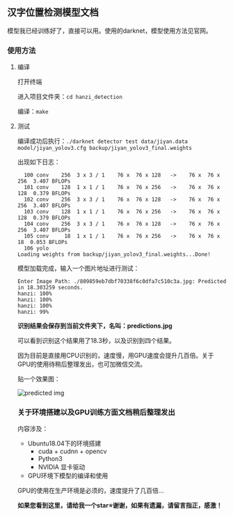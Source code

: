 ## 汉字位置检测模型文档

模型我已经训练好了，直接可以用。使用的darknet，模型使用方法见官网。

### 使用方法

1. 编译

   打开终端

   进入项目文件夹：`cd hanzi_detection`

   编译：`make`

2. 测试

   编译成功后执行：`./darknet detector test data/jiyan.data model/jiyan_yolov3.cfg backup/jiyan_yolov3_final.weights `

   出现如下日志：

   ```shell
     100 conv    256  3 x 3 / 1    76 x  76 x 128   ->    76 x  76 x 256  3.407 BFLOPs
     101 conv    128  1 x 1 / 1    76 x  76 x 256   ->    76 x  76 x 128  0.379 BFLOPs
     102 conv    256  3 x 3 / 1    76 x  76 x 128   ->    76 x  76 x 256  3.407 BFLOPs
     103 conv    128  1 x 1 / 1    76 x  76 x 256   ->    76 x  76 x 128  0.379 BFLOPs
     104 conv    256  3 x 3 / 1    76 x  76 x 128   ->    76 x  76 x 256  3.407 BFLOPs
     105 conv     18  1 x 1 / 1    76 x  76 x 256   ->    76 x  76 x  18  0.053 BFLOPs
     106 yolo
   Loading weights from backup/jiyan_yolov3_final.weights...Done!
   
   ```

   模型加载完成，输入一个图片地址进行测试：

   ```shell
   Enter Image Path: ./809859eb7dbf70338f6c0dfa7c510c3a.jpg: Predicted in 18.303259 seconds.
   hanzi: 100%
   hanzi: 100%
   hanzi: 100%
   hanzi: 99%
   ```

   **识别结果会保存到当前文件夹下，名叫：predictions.jpg**

   可以看到识别这个结果用了18.3秒，以及识别到四个结果。

   因为目前是直接用CPU识别的，速度慢，用GPU速度会提升几百倍。关于GPU的使用待稍后整理发出，也可加微信交流。

   贴一个效果图：

   ![predicted img](./predictions.jpg)
   
   ### 关于环境搭建以及GPU训练方面文档稍后整理发出
   
   内容涉及：
   
   - Ubuntu18.04下的环境搭建
     - cuda + cudnn + opencv
     - Python3
     - NVIDIA 显卡驱动
   - GPU环境下模型的编译和使用
   
   GPU的使用在生产环境是必须的，速度提升了几百倍...
   
   
   
   **如果您看到这里，请给我一个star:star:谢谢，如果有遗漏，请留言指正，感激！**
   
   